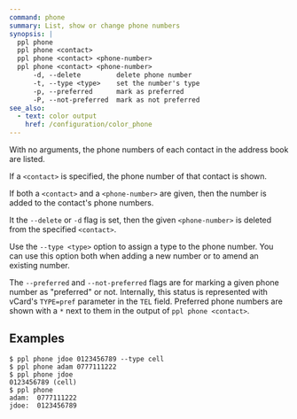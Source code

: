 ```yaml
---
command: phone
summary: List, show or change phone numbers
synopsis: |
  ppl phone
  ppl phone <contact>
  ppl phone <contact> <phone-number>
  ppl phone <contact> <phone-number>
      -d, --delete         delete phone number
      -t, --type <type>    set the number's type
      -p, --preferred      mark as preferred
      -P, --not-preferred  mark as not preferred
see_also:
  - text: color output
    href: /configuration/color_phone
---
```


With no arguments, the phone numbers of each contact in the address book are
listed.

If a `<contact>` is specified, the phone number of that contact is shown.

If both a `<contact>` and a `<phone-number>` are given, then the number is added
to the contact's phone numbers.

It the `--delete` or `-d` flag is set, then the given `<phone-number>` is
deleted from the specified `<contact>`.

Use the `--type <type>` option to assign a type to the phone number. You can use
this option both when adding a new number or to amend an existing number.

The `--preferred` and `--not-preferred` flags are for marking a given phone
number as "preferred" or not. Internally, this status is represented with
vCard's `TYPE=pref` parameter in the `TEL` field. Preferred phone numbers are
shown with a `*` next to them in the output of `ppl phone <contact>`.

## Examples

    $ ppl phone jdoe 0123456789 --type cell
    $ ppl phone adam 0777111222
    $ ppl phone jdoe
    0123456789 (cell)
    $ ppl phone
    adam:  0777111222
    jdoe:  0123456789

